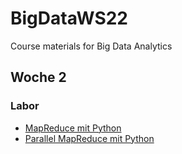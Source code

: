 # BigDataWS22
Course materials for Big Data Analytics

## Woche 2
### Labor
* [MapReduce mit Python](https://colab.research.google.com/github/keuperj/BigDataWS22/blob/main/Week_2/Assignment_MapReduce.ipynb) 
* [Parallel MapReduce mit Python](https://colab.research.google.com/github/keuperj/BigDataWS22/blob/main/Week_2/Assignment_Parallel_MapReduce.ipynb) 
